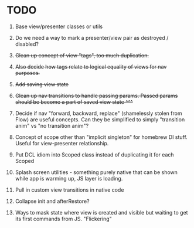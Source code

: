 # TODO

1. Base view/presenter classes or utils

2. Do we need a way to mark a presenter/view pair as destroyed / disabled?

3. ~~Clean up concept of view "tags", too much duplication.~~

4. ~~Also decide how tags relate to logical equality of views for nav purposes.~~

5. ~~Add saving view state~~

6. ~~Clean up nav transitions to handle passing params. Passed params should be become a part of saved view state ^^^~~

7. Decide if nav "forward, backward, replace" (shamelessly stolen from Flow) are useful concepts. Can they be simplified to simply "transition anim" vs "no transition anim"?

8. Concept of scope other than "implicit singleton" for homebrew DI stuff. Useful for view-presenter relationship.

9. Put DCL idiom into Scoped class instead of duplicating it for each Scoped

10. Splash screen utilities - something purely native that can be shown while app is warming up, JS layer is loading.

11. Pull in custom view transitions in native code

12. Collapse init and afterRestore?

13. Ways to mask state where view is created and visible but waiting to get its first commands from JS. "Flickering"
